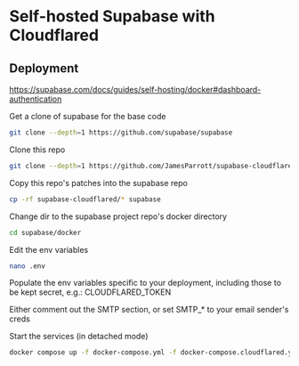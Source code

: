 # Self-hosted Supabase with Cloudflared

## Deployment
https://supabase.com/docs/guides/self-hosting/docker#dashboard-authentication

Get a clone of supabase for the base code
```sh
git clone --depth=1 https://github.com/supabase/supabase
```

Clone this repo
```sh
git clone --depth=1 https://github.com/JamesParrott/supabase-cloudflared
```

Copy this repo's patches into the supabase repo
```sh
cp -rf supabase-cloudflared/* supabase
```


Change dir to the supabase project repo's docker directory
```sh
cd supabase/docker
```

Edit the env variables
```sh
nano .env
```
Populate the env variables specific to your deployment, including those to be kept secret, e.g.:
CLOUDFLARED_TOKEN

Either comment out the SMTP section, or set SMTP_* to your email sender's creds




Start the services (in detached mode)
```sh
docker compose up -f docker-compose.yml -f docker-compose.cloudflared.yml -d
```


